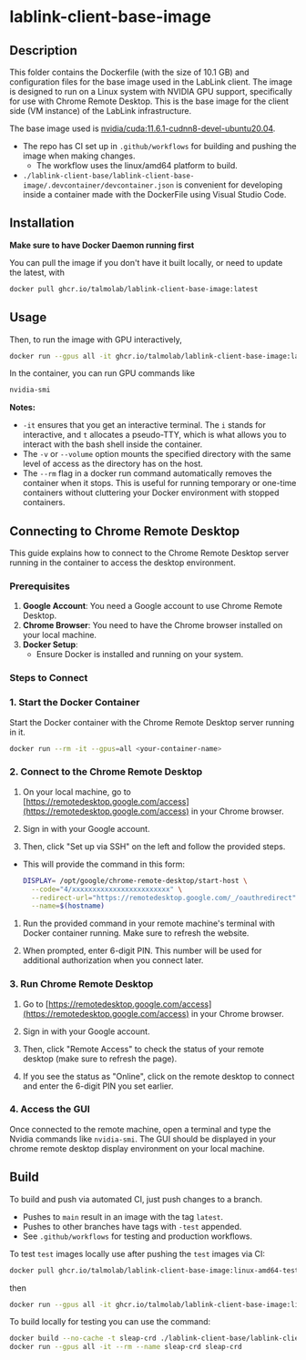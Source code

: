 # lablink-client-base-image

## Description
This folder contains the Dockerfile (with the size of 10.1 GB) and configuration files for the base image used in the LabLink client. The image is designed to run on a Linux system with NVIDIA GPU support, specifically for use with Chrome Remote Desktop. This is the base image for the client side (VM instance) of the LabLink infrastructure. 

The base image used is [nvidia/cuda:11.6.1-cudnn8-devel-ubuntu20.04](https://hub.docker.com/layers/nvidia/cuda/11.3.1-cudnn8-runtime-ubuntu20.04/images/sha256-025a321d3131b688f4ac09d80e9af6221f2d1568b4f9ea6e45a698beebb439c0).

- The repo has CI set up in `.github/workflows` for building and pushing the image when making changes.
  - The workflow uses the linux/amd64 platform to build. 
- `./lablink-client-base/lablink-client-base-image/.devcontainer/devcontainer.json` is convenient for developing inside a container made with the DockerFile using Visual Studio Code.

## Installation

**Make sure to have Docker Daemon running first**

You can pull the image if you don't have it built locally, or need to update the latest, with

```bash
docker pull ghcr.io/talmolab/lablink-client-base-image:latest
```

## Usage
Then, to run the image with GPU interactively, 
```bash
docker run --gpus all -it ghcr.io/talmolab/lablink-client-base-image:latest
```

In the container, you can run GPU commands like
```bash
nvidia-smi
```

**Notes:**

- `-it` ensures that you get an interactive terminal. The `i` stands for interactive, and `t` allocates a pseudo-TTY, which is what allows you to interact with the bash shell inside the container.
- The `-v` or `--volume` option mounts the specified directory with the same level of access as the directory has on the host.
- The `--rm` flag in a docker run command automatically removes the container when it stops. This is useful for running temporary or one-time containers without cluttering your Docker environment with stopped containers.


## Connecting to Chrome Remote Desktop

This guide explains how to connect to the Chrome Remote Desktop server running in the container to access the desktop environment.

### Prerequisites
1. **Google Account**: You need a Google account to use Chrome Remote Desktop.
2. **Chrome Browser**: You need to have the Chrome browser installed on your local machine.
3. **Docker Setup**:
   - Ensure Docker is installed and running on your system.

### Steps to Connect

### 1. Start the Docker Container

Start the Docker container with the Chrome Remote Desktop server running in it.

```bash
docker run --rm -it --gpus=all <your-container-name>
```

### 2. Connect to the Chrome Remote Desktop

1. On your local machine, go to [https://remotedesktop.google.com/access](https://remotedesktop.google.com/access) in your Chrome browser.

2. Sign in with your Google account.

3. Then, click "Set up via SSH" on the left and follow the provided steps.
- This will provide the command in this form: 
  ```bash
  DISPLAY= /opt/google/chrome-remote-desktop/start-host \
    --code="4/xxxxxxxxxxxxxxxxxxxxxxxx" \
    --redirect-url="https://remotedesktop.google.com/_/oauthredirect" \
    --name=$(hostname)
  ```

1. Run the provided command in your remote machine's terminal with Docker container running. Make sure to refresh the website. 

2. When prompted, enter 6-digit PIN. This number will be used for additional authorization when you connect later.

### 3. Run Chrome Remote Desktop

1. Go to [https://remotedesktop.google.com/access](https://remotedesktop.google.com/access) in your Chrome browser.

2. Sign in with your Google account.

3. Then, click "Remote Access" to check the status of your remote desktop (make sure to refresh the page).

4. If you see the status as "Online", click on the remote desktop to connect and enter the 6-digit PIN you set earlier.

### 4. Access the GUI

Once connected to the remote machine, open a terminal and type the Nvidia commands like `nvidia-smi`. The GUI should be displayed in your chrome remote desktop display environment on your local machine.

## Build
To build and push via automated CI, just push changes to a branch.

- Pushes to `main` result in an image with the tag `latest`.
- Pushes to other branches have tags with `-test` appended.
- See `.github/workflows` for testing and production workflows.

To test `test` images locally use after pushing the `test` images via CI:

```bash
docker pull ghcr.io/talmolab/lablink-client-base-image:linux-amd64-test
```

then

```bash
docker run --gpus all -it ghcr.io/talmolab/lablink-client-base-image:linux-amd64-test
```

To build locally for testing you can use the command:
```bash
docker build --no-cache -t sleap-crd ./lablink-client-base/lablink-client-base-image
docker run --gpus all -it --rm --name sleap-crd sleap-crd
```